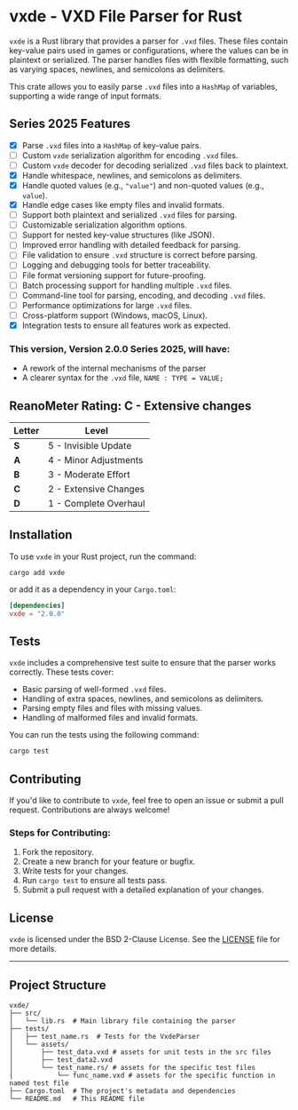 # vxde - VXD File Parser for Rust

`vxde` is a Rust library that provides a parser for `.vxd` files. These files contain key-value pairs used in games or configurations, where the values can be in plaintext or serialized. The parser handles files with flexible formatting, such as varying spaces, newlines, and semicolons as delimiters.

This crate allows you to easily parse `.vxd` files into a `HashMap` of variables, supporting a wide range of input formats.

## Series 2025 Features

- [x] Parse `.vxd` files into a `HashMap` of key-value pairs.
- [ ] Custom `vxde` serialization algorithm for encoding `.vxd` files.
- [ ] Custom `vxde` decoder for decoding serialized `.vxd` files back to plaintext.
- [x] Handle whitespace, newlines, and semicolons as delimiters.
- [x] Handle quoted values (e.g., `"value"`) and non-quoted values (e.g., `value`).
- [x] Handle edge cases like empty files and invalid formats.
- [ ] Support both plaintext and serialized `.vxd` files for parsing.
- [ ] Customizable serialization algorithm options.
- [ ] Support for nested key-value structures (like JSON).
- [ ] Improved error handling with detailed feedback for parsing.
- [ ] File validation to ensure `.vxd` structure is correct before parsing.
- [ ] Logging and debugging tools for better traceability.
- [ ] File format versioning support for future-proofing.
- [ ] Batch processing support for handling multiple `.vxd` files.
- [ ] Command-line tool for parsing, encoding, and decoding `.vxd` files.
- [ ] Performance optimizations for large `.vxd` files.
- [ ] Cross-platform support (Windows, macOS, Linux).
- [x] Integration tests to ensure all features work as expected.

### This version, Version 2.0.0 Series 2025, will have:
- A rework of the internal mechanisms of the parser
- A clearer syntax for the `.vxd` file, `NAME : TYPE = VALUE;`

## ReanoMeter Rating: C - Extensive changes 
| **Letter** | **Level**            |
|------------|----------------------|
| **S**      | 5 - Invisible Update |
| **A**      | 4 - Minor Adjustments|
| **B**      | 3 - Moderate Effort  |
| **C**      | 2 - Extensive Changes|
| **D**      | 1 - Complete Overhaul|

## Installation

To use `vxde` in your Rust project, run the command:

`cargo add vxde`

or add it as a dependency in your `Cargo.toml`:

```toml
[dependencies]
vxde = "2.0.0"
```

## Tests

`vxde` includes a comprehensive test suite to ensure that the parser works correctly. These tests cover:

- Basic parsing of well-formed `.vxd` files.
- Handling of extra spaces, newlines, and semicolons as delimiters.
- Parsing empty files and files with missing values.
- Handling of malformed files and invalid formats.

You can run the tests using the following command:

```bash
cargo test
```

## Contributing

If you'd like to contribute to `vxde`, feel free to open an issue or submit a pull request. Contributions are always welcome!

### Steps for Contributing:

1. Fork the repository.
2. Create a new branch for your feature or bugfix.
3. Write tests for your changes.
4. Run `cargo test` to ensure all tests pass.
5. Submit a pull request with a detailed explanation of your changes.

## License

`vxde` is licensed under the BSD 2-Clause License. See the [LICENSE](LICENSE) file for more details.

---

## Project Structure

```
vxde/
├── src/
│   └── lib.rs  # Main library file containing the parser
├── tests/
│   ├── test_name.rs  # Tests for the VxdeParser
│   └── assets/
│       ├── test_data.vxd # assets for unit tests in the src files
│       ├── test_data2.vxd
│       └── test_name.rs/ # assets for the specific test files
│           └── func_name.vxd # assets for the specific function in named test file
├── Cargo.toml  # The project's metadata and dependencies
└── README.md   # This README file
```